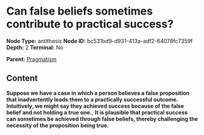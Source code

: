 # Can false beliefs sometimes contribute to practical success?

**Node Type:** antithesis
**Node ID:** bc531bd9-d931-413a-adf2-64078fc7359f
**Depth:** 2
**Terminal:** No

**Parent:** [Pragmatism](pragmatism.md)

## Content

**Suppose we have a case in which a person believes a false proposition that inadvertently leads them to a practically successful outcome. Intuitively, we might say they achieved success because of the false belief and not holding a true one.**, **It is plausible that practical success can sometimes be achieved through false beliefs, thereby challenging the necessity of the proposition being true.**
